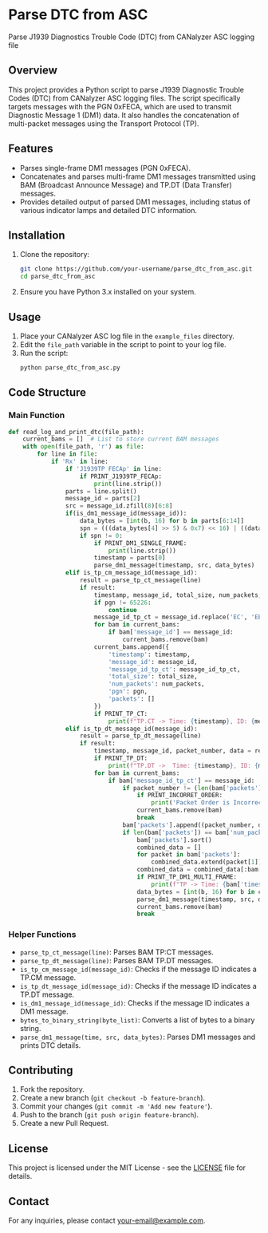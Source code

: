 
# Parse DTC from ASC

Parse J1939 Diagnostics Trouble Code (DTC) from CANalyzer ASC logging file

## Overview

This project provides a Python script to parse J1939 Diagnostic Trouble Codes (DTC) from CANalyzer ASC logging files. The script specifically targets messages with the PGN 0xFECA, which are used to transmit Diagnostic Message 1 (DM1) data. It also handles the concatenation of multi-packet messages using the Transport Protocol (TP).

## Features

- Parses single-frame DM1 messages (PGN 0xFECA).
- Concatenates and parses multi-frame DM1 messages transmitted using BAM (Broadcast Announce Message) and TP.DT (Data Transfer) messages.
- Provides detailed output of parsed DM1 messages, including status of various indicator lamps and detailed DTC information.

## Installation

1. Clone the repository:
   ```bash
   git clone https://github.com/your-username/parse_dtc_from_asc.git
   cd parse_dtc_from_asc
   ```

2. Ensure you have Python 3.x installed on your system.

## Usage

1. Place your CANalyzer ASC log file in the `example_files` directory.
2. Edit the `file_path` variable in the script to point to your log file.
3. Run the script:
   ```bash
   python parse_dtc_from_asc.py
   ```

## Code Structure

### Main Function

```python
def read_log_and_print_dtc(file_path):
    current_bams = []  # List to store current BAM messages
    with open(file_path, 'r') as file:
        for line in file:
            if 'Rx' in line:
                if 'J1939TP FECAp' in line:  
                    if PRINT_J1939TP_FECAp:
                        print(line.strip())
                parts = line.split()
                message_id = parts[2]
                src = message_id.zfill(8)[6:8]
                if(is_dm1_message_id(message_id)):
                    data_bytes = [int(b, 16) for b in parts[6:14]]
                    spn = (((data_bytes[4] >> 5) & 0x7) << 16) | ((data_bytes[3] << 8) & 0xFF00) | data_bytes[2]
                    if spn != 0:
                        if PRINT_DM1_SINGLE_FRAME:
                            print(line.strip())
                        timestamp = parts[0]
                        parse_dm1_message(timestamp, src, data_bytes)
                elif is_tp_cm_message_id(message_id):
                    result = parse_tp_ct_message(line)
                    if result:
                        timestamp, message_id, total_size, num_packets, pgn = result
                        if pgn != 65226:
                            continue
                        message_id_tp_ct = message_id.replace('EC', 'EB', 1)
                        for bam in current_bams:
                            if bam['message_id'] == message_id:
                                current_bams.remove(bam)
                        current_bams.append({
                            'timestamp': timestamp,
                            'message_id': message_id,
                            'message_id_tp_ct': message_id_tp_ct,
                            'total_size': total_size,
                            'num_packets': num_packets,
                            'pgn': pgn,
                            'packets': []
                        })
                        if PRINT_TP_CT:
                            print(f"TP.CT -> Time: {timestamp}, ID: {message_id}, Size: {total_size} bytes, Number of Packets: {num_packets}, PGN: {pgn:#X}")
                elif is_tp_dt_message_id(message_id):
                    result = parse_tp_dt_message(line)
                    if result:
                        timestamp, message_id, packet_number, data = result
                        if PRINT_TP_DT:
                            print(f"TP.DT ->  Time: {timestamp}, ID: {message_id}, Packet Number: {packet_number}, Data: {' '.join(data)}")
                        for bam in current_bams:
                            if bam['message_id_tp_ct'] == message_id:
                                if packet_number != (len(bam['packets']) + 1):
                                    if PRINT_INCORRET_ORDER:
                                        print('Packet Order is Incorrect')
                                    current_bams.remove(bam)
                                    break
                                bam['packets'].append((packet_number, data))
                                if len(bam['packets']) == bam['num_packets']:
                                    bam['packets'].sort()
                                    combined_data = []
                                    for packet in bam['packets']:
                                        combined_data.extend(packet[1])
                                    combined_data = combined_data[:bam['total_size']]
                                    if PRINT_TP_DM1_MULTI_FRAME:
                                        print(f"TP -> Time: {bam['timestamp']}, ID: {bam['message_id']}, Size: {bam['total_size']}, Data: {' '.join(combined_data)}")
                                    data_bytes = [int(b, 16) for b in combined_data]
                                    parse_dm1_message(timestamp, src, data_bytes)
                                    current_bams.remove(bam)
                                    break
```

### Helper Functions

- `parse_tp_ct_message(line)`: Parses BAM TP:CT messages.
- `parse_tp_dt_message(line)`: Parses BAM TP.DT messages.
- `is_tp_cm_message_id(message_id)`: Checks if the message ID indicates a TP.CM message.
- `is_tp_dt_message_id(message_id)`: Checks if the message ID indicates a TP.DT message.
- `is_dm1_message_id(message_id)`: Checks if the message ID indicates a DM1 message.
- `bytes_to_binary_string(byte_list)`: Converts a list of bytes to a binary string.
- `parse_dm1_message(time, src, data_bytes)`: Parses DM1 messages and prints DTC details.

## Contributing

1. Fork the repository.
2. Create a new branch (`git checkout -b feature-branch`).
3. Commit your changes (`git commit -m 'Add new feature'`).
4. Push to the branch (`git push origin feature-branch`).
5. Create a new Pull Request.

## License

This project is licensed under the MIT License - see the [LICENSE](LICENSE) file for details.

## Contact

For any inquiries, please contact [your-email@example.com](mailto:your-email@example.com).
